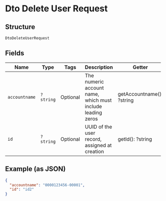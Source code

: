 
# Dto Delete User Request

## Structure

`DtoDeleteUserRequest`

## Fields

| Name | Type | Tags | Description | Getter | Setter |
|  --- | --- | --- | --- | --- | --- |
| `accountname` | `?string` | Optional | The numeric account name, which must include leading zeros | getAccountname(): ?string | setAccountname(?string accountname): void |
| `id` | `?string` | Optional | UUID of the user record, assigned at creation | getId(): ?string | setId(?string id): void |

## Example (as JSON)

```json
{
  "accountname": "0000123456-00001",
  "id": "id2"
}
```


